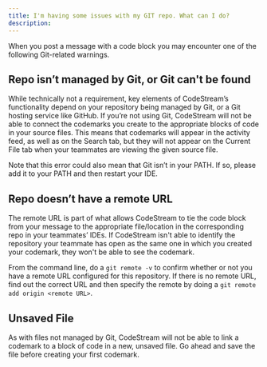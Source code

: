 ```yaml
---
title: I'm having some issues with my GIT repo. What can I do?
description:
---
```


When you post a message with a code block you may encounter one of the following
Git-related warnings.

## Repo isn’t managed by Git, or Git can't be found

While technically not a requirement, key elements of CodeStream’s functionality
depend on your repository being managed by Git, or a Git hosting service like
GitHub. If you’re not using Git, CodeStream will not be able to connect the
codemarks you create to the appropriate blocks of code in your source files.
This means that codemarks will appear in the activity feed, as well as on the
Search tab, but they will not appear on the Current File tab when your teammates
are viewing the given source file.

Note that this error could also mean that Git isn’t in your PATH. If so, please
add it to your PATH and then restart your IDE.

## Repo doesn’t have a remote URL

The remote URL is part of what allows CodeStream to tie the code block from your
message to the appropriate file/location in the corresponding repo in your
teammates’ IDEs. If CodeStream isn't able to identify the repository your
teammate has open as the same one in which you created your codemark, they won't
be able to see the codemark.

From the command line, do a `git remote -v` to confirm whether or not you have a
remote URL configured for this repository. If there is no remote URL, find out
the correct URL and then specify the remote by doing a `git remote add origin
<remote URL>`.

## Unsaved File

As with files not managed by Git, CodeStream will not be able to link a codemark
to a block of code in a new, unsaved file. Go ahead and save the file before
creating your first codemark.